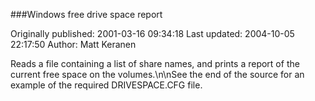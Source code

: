 ###Windows free drive space report

Originally published: 2001-03-16 09:34:18
Last updated: 2004-10-05 22:17:50
Author: Matt Keranen

Reads a file containing a list of share names, and prints a report of the current free space on the volumes.\n\nSee the end of the source for an example of the required DRIVESPACE.CFG file.